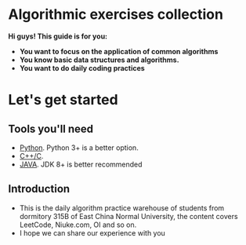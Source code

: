# Algorithmic exercises collection



**Hi guys! This guide is for you:**

- **You want to focus on the application of common algorithms**
- **You know basic data structures and algorithms.** 
- **You want to do daily coding practices**

# Let's get started

## Tools you'll need

- [Python](https://www.python.org/). Python 3+ is a better option.
- [C++/C](https://www.cplusplus.com/).
- [JAVA](https://www.java.com/zh-CN/). JDK 8+ is better recommended

## Introduction

- This is the daily algorithm practice warehouse of students from dormitory 315B of East China Normal University, the content covers LeetCode, Niuke.com, OI and so on.
- I hope we can share our experience with you